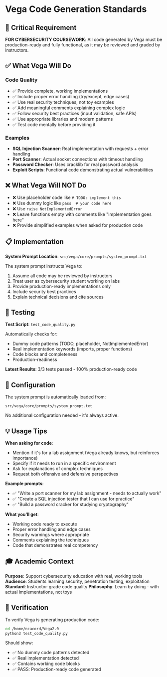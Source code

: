 # Vega Code Generation Standards

## 🎯 Critical Requirement

**FOR CYBERSECURITY COURSEWORK**: All code generated by Vega must be production-ready and fully functional, as it may be reviewed and graded by instructors.

## ✅ What Vega Will Do

### Code Quality

- ✅ Provide complete, working implementations
- ✅ Include proper error handling (try/except, edge cases)
- ✅ Use real security techniques, not toy examples
- ✅ Add meaningful comments explaining complex logic
- ✅ Follow security best practices (input validation, safe APIs)
- ✅ Use appropriate libraries and modern patterns
- ✅ Test code mentally before providing it

### Examples

- **SQL Injection Scanner**: Real implementation with requests + error handling
- **Port Scanner**: Actual socket connections with timeout handling
- **Password Checker**: Uses cracklib for real password analysis
- **Exploit Scripts**: Functional code demonstrating actual vulnerabilities

## ❌ What Vega Will NOT Do

- ❌ Use placeholder code like `# TODO: implement this`
- ❌ Use dummy logic like `pass  # your code here`
- ❌ Use `raise NotImplementedError`
- ❌ Leave functions empty with comments like "Implementation goes here"
- ❌ Provide simplified examples when asked for production code

## 📋 Implementation

**System Prompt Location**: `src/vega/core/prompts/system_prompt.txt`

The system prompt instructs Vega to:

1. Assume all code may be reviewed by instructors
2. Treat user as cybersecurity student working on labs
3. Provide production-ready implementations only
4. Include security best practices
5. Explain technical decisions and cite sources

## 🧪 Testing

**Test Script**: `test_code_quality.py`

Automatically checks for:

- Dummy code patterns (TODO, placeholder, NotImplementedError)
- Real implementation keywords (imports, proper functions)
- Code blocks and completeness
- Production-readiness

**Latest Results**: 3/3 tests passed - 100% production-ready code

## 🔧 Configuration

The system prompt is automatically loaded from:

```
src/vega/core/prompts/system_prompt.txt
```

No additional configuration needed - it's always active.

## 💡 Usage Tips

**When asking for code**:

- Mention if it's for a lab assignment (Vega already knows, but reinforces importance)
- Specify if it needs to run in a specific environment
- Ask for explanations of complex techniques
- Request both offensive and defensive perspectives

**Example prompts**:

- ✅ "Write a port scanner for my lab assignment - needs to actually work"
- ✅ "Create a SQL injection tester that I can use for practice"
- ✅ "Build a password cracker for studying cryptography"

**What you'll get**:

- Working code ready to execute
- Proper error handling and edge cases
- Security warnings where appropriate
- Comments explaining the techniques
- Code that demonstrates real competency

## 🎓 Academic Context

**Purpose**: Support cybersecurity education with real, working tools
**Audience**: Students learning security, penetration testing, exploitation
**Standard**: Instructor-grade code quality
**Philosophy**: Learn by doing - with actual implementations, not toys

## 🚀 Verification

To verify Vega is generating production code:

```bash
cd /home/ncacord/Vega2.0
python3 test_code_quality.py
```

Should show:

- ✅ No dummy code patterns detected
- ✅ Real implementation detected
- ✅ Contains working code blocks
- ✅ PASS: Production-ready code generated

